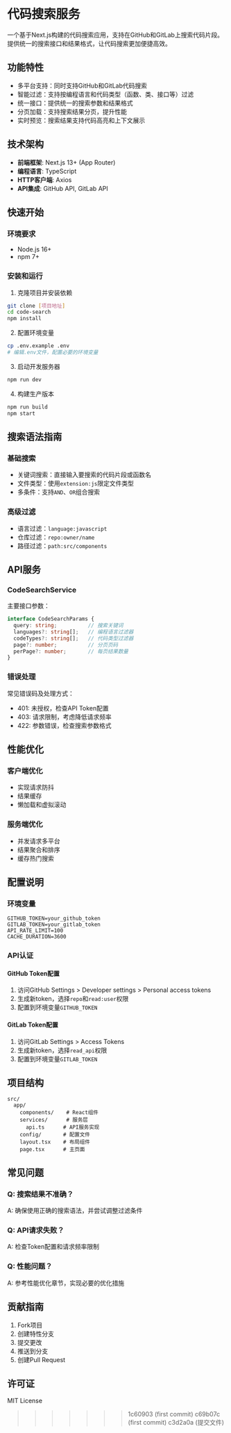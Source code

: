 # 代码搜索服务

一个基于Next.js构建的代码搜索应用，支持在GitHub和GitLab上搜索代码片段。提供统一的搜索接口和结果格式，让代码搜索更加便捷高效。

## 功能特性

- 多平台支持：同时支持GitHub和GitLab代码搜索
- 智能过滤：支持按编程语言和代码类型（函数、类、接口等）过滤
- 统一接口：提供统一的搜索参数和结果格式
- 分页加载：支持搜索结果分页，提升性能
- 实时预览：搜索结果支持代码高亮和上下文展示

## 技术架构

- **前端框架**: Next.js 13+ (App Router)
- **编程语言**: TypeScript
- **HTTP客户端**: Axios
- **API集成**: GitHub API, GitLab API

## 快速开始

### 环境要求

- Node.js 16+
- npm 7+

### 安装和运行

1. 克隆项目并安装依赖
```bash
git clone [项目地址]
cd code-search
npm install
```

2. 配置环境变量
```bash
cp .env.example .env
# 编辑.env文件，配置必要的环境变量
```

3. 启动开发服务器
```bash
npm run dev
```

4. 构建生产版本
```bash
npm run build
npm start
```

## 搜索语法指南

### 基础搜索
- 关键词搜索：直接输入要搜索的代码片段或函数名
- 文件类型：使用`extension:js`限定文件类型
- 多条件：支持`AND`、`OR`组合搜索

### 高级过滤
- 语言过滤：`language:javascript`
- 仓库过滤：`repo:owner/name`
- 路径过滤：`path:src/components`

## API服务

### CodeSearchService

主要接口参数：
```typescript
interface CodeSearchParams {
  query: string;          // 搜索关键词
  languages?: string[];   // 编程语言过滤器
  codeTypes?: string[];   // 代码类型过滤器
  page?: number;          // 分页页码
  perPage?: number;       // 每页结果数量
}
```

### 错误处理

常见错误码及处理方式：
- 401: 未授权，检查API Token配置
- 403: 请求限制，考虑降低请求频率
- 422: 参数错误，检查搜索参数格式

## 性能优化

### 客户端优化
- 实现请求防抖
- 结果缓存
- 懒加载和虚拟滚动

### 服务端优化
- 并发请求多平台
- 结果聚合和排序
- 缓存热门搜索

## 配置说明

### 环境变量

```env
GITHUB_TOKEN=your_github_token
GITLAB_TOKEN=your_gitlab_token
API_RATE_LIMIT=100
CACHE_DURATION=3600
```

### API认证

#### GitHub Token配置
1. 访问GitHub Settings > Developer settings > Personal access tokens
2. 生成新token，选择`repo`和`read:user`权限
3. 配置到环境变量`GITHUB_TOKEN`

#### GitLab Token配置
1. 访问GitLab Settings > Access Tokens
2. 生成新token，选择`read_api`权限
3. 配置到环境变量`GITLAB_TOKEN`

## 项目结构

```
src/
  app/
    components/    # React组件
    services/      # 服务层
      api.ts      # API服务实现
    config/       # 配置文件
    layout.tsx    # 布局组件
    page.tsx      # 主页面
```

## 常见问题

### Q: 搜索结果不准确？
A: 确保使用正确的搜索语法，并尝试调整过滤条件

### Q: API请求失败？
A: 检查Token配置和请求频率限制

### Q: 性能问题？
A: 参考性能优化章节，实现必要的优化措施

## 贡献指南

1. Fork项目
2. 创建特性分支
3. 提交更改
4. 推送到分支
5. 创建Pull Request

## 许可证

MIT License
>>>>>>> 1c60903 (first commit)
>>>>>>> c69b07c (first commit)
>>>>>>> c3d2a0a (提交文件)
